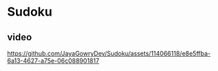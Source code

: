 # Sudoku
## video


https://github.com/JayaGowryDev/Sudoku/assets/114066118/e8e5ffba-6a13-4627-a75e-06c088901817

